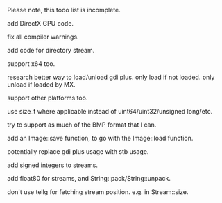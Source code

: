 Please note, this todo list is incomplete.



add DirectX GPU code.

fix all compiler warnings.

add code for directory stream.

support x64 too.

research better way to load/unload gdi plus. only load if not loaded. only unload if loaded by MX.

support other platforms too.

use size_t where applicable instead of uint64/uint32/unsigned long/etc.

try to support as much of the BMP format that I can.

add an Image::save function, to go with the Image::load function.

potentially replace gdi plus usage with stb usage.

add signed integers to streams.

add float80 for streams, and String::pack/String::unpack.

don't use tellg for fetching stream position. e.g. in Stream::size.

